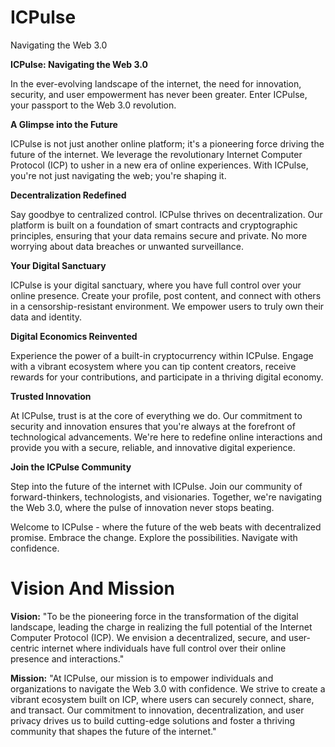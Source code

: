 # ICPulse
Navigating the Web 3.0

**ICPulse: Navigating the Web 3.0**

In the ever-evolving landscape of the internet, the need for innovation, security, and user empowerment has never been greater. Enter ICPulse, your passport to the Web 3.0 revolution.

**A Glimpse into the Future**

ICPulse is not just another online platform; it's a pioneering force driving the future of the internet. We leverage the revolutionary Internet Computer Protocol (ICP) to usher in a new era of online experiences. With ICPulse, you're not just navigating the web; you're shaping it.

**Decentralization Redefined**

Say goodbye to centralized control. ICPulse thrives on decentralization. Our platform is built on a foundation of smart contracts and cryptographic principles, ensuring that your data remains secure and private. No more worrying about data breaches or unwanted surveillance.

**Your Digital Sanctuary**

ICPulse is your digital sanctuary, where you have full control over your online presence. Create your profile, post content, and connect with others in a censorship-resistant environment. We empower users to truly own their data and identity.

**Digital Economics Reinvented**

Experience the power of a built-in cryptocurrency within ICPulse. Engage with a vibrant ecosystem where you can tip content creators, receive rewards for your contributions, and participate in a thriving digital economy.

**Trusted Innovation**

At ICPulse, trust is at the core of everything we do. Our commitment to security and innovation ensures that you're always at the forefront of technological advancements. We're here to redefine online interactions and provide you with a secure, reliable, and innovative digital experience.

**Join the ICPulse Community**

Step into the future of the internet with ICPulse. Join our community of forward-thinkers, technologists, and visionaries. Together, we're navigating the Web 3.0, where the pulse of innovation never stops beating.

Welcome to ICPulse - where the future of the web beats with decentralized promise. Embrace the change. Explore the possibilities. Navigate with confidence.

# Vision And Mission

**Vision:**
"To be the pioneering force in the transformation of the digital landscape, leading the charge in realizing the full potential of the Internet Computer Protocol (ICP). We envision a decentralized, secure, and user-centric internet where individuals have full control over their online presence and interactions."

**Mission:**
"At ICPulse, our mission is to empower individuals and organizations to navigate the Web 3.0 with confidence. We strive to create a vibrant ecosystem built on ICP, where users can securely connect, share, and transact. Our commitment to innovation, decentralization, and user privacy drives us to build cutting-edge solutions and foster a thriving community that shapes the future of the internet."
